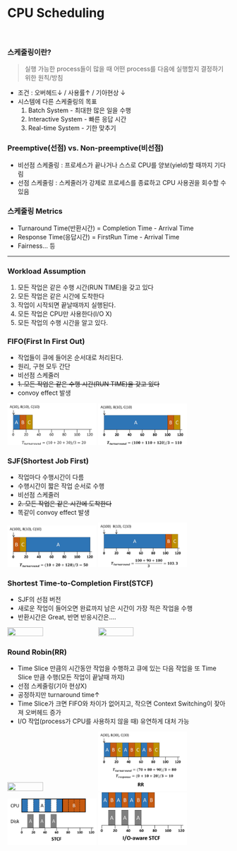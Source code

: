 # CPU Scheduling

<br>

### 스케줄링이란?

> 실행 가능한 process들이 많을 때 어떤 process를 다음에 실행할지 결정하기 위한 원칙/방침
- 조건 : 오버헤드↓ / 사용률↑ / 기아현상 ↓
- 시스템에 다른 스케줄링의 목표
	1. Batch System - 최대한 많은 일을 수행
	2. Interactive System - 빠른 응답 시간
	3. Real-time System - 기한 맞추기

### Preemptive(선점) vs. Non-preemptive(비선점)

- 비선점 스케줄링 : 프로세스가 끝나거나 스스로 CPU를 양보(yield)할 때까지 기다림
- 선점 스케줄링 : 스케줄러가 강제로 프로세스를 종료하고 CPU 사용권을 회수할 수 있음

### 스케줄링 Metrics
- Turnaround Time(반환시간) = Completion Time - Arrival Time
- Response Time(응답시간) = FirstRun Time - Arrival Time
- Fairness... 등
----
### Workload Assumption
1. 모든 작업은 같은 수행 시간(RUN TIME)을 갖고 있다
2. 모든 작업은 같은 시간에 도착한다
3. 작업이 시작되면 끝날때까지 실행된다.
4. 모든 작업은 CPU만 사용한다(I/O X)
5. 모든 작업의 수행 시간을 알고 있다.

### FIFO(First In First Out)
- 작업들이 큐에 들어온 순서대로 처리된다.
- 원리, 구현 모두 간단
- 비선점 스케줄러
- ~~1. 모든 작업은 같은 수행 시간(RUN TIME)을 갖고 있다~~
- convoy effect 발생

<img src="./images/images_01/FIFO.png" height=40% width=40%></img>
<img src="./images/images_01/FIFO_convoy.png" height=40% width=40%></img>


### SJF(Shortest Job First)
- 작업마다 수행시간이 다름
- 수행시간이 짧은 작업 순서로 수행
- 비선점 스케줄러
- ~~2. 모든 작업은 같은 시간에 도착한다~~
- 똑같이 convoy effect 발생

<img src="./images/images_01/SJF.png" height=40% width=40%></img>
<img src="./images/images_01/SJF_convoy.png" height=40% width=40%></img>

### Shortest Time-to-Completion First(STCF)
- SJF의 선점 버전
- 새로운 작업이 들어오면 완료까지 남은 시간이 가장 적은 작업을 수행
- 반환시간은 Great, 반면 반응시간은....

<img src="./images/STCF.png" height=40% width=40%></img>
<img src="./images/STCF_response.png" height=40% width=40%></img>

### Round Robin(RR)
- Time Slice 만큼의 시간동안 작업을 수행하고 큐에 있는 다음 작업을 또 Time Slice 만큼 수행(모든 작업이 끝날때 까지)
- 선점 스케줄링(기아 현상X)
- 공정하지만 turnaround time↑
- Time Slice가 크면 FIFO와 차이가 없어지고, 작으면 Context Switching이 잦아져 오버헤드 증가
- I/O 작업(process가 CPU를 사용하지 않을 때) 유연하게 대처 가능

<img src="./images/images_01/images_01/SJF_response.png" height=40% width=40%></img>
<img src="./images/images_01/RR_response.png" height=40% width=40%></img>
<img src="./images/images_01/IO_STCF.png" height=40% width=40%></img>
<img src="./images/images_01/IO_RR.png" height=40% width=40%></img>
